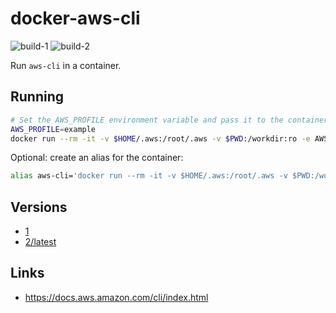 # docker-aws-cli

![build-1](https://github.com/craighurley/docker-aws-cli/workflows/build-1/badge.svg)
![build-2](https://github.com/craighurley/docker-aws-cli/workflows/build-2/badge.svg)

Run `aws-cli` in a container.

## Running

```sh
# Set the AWS_PROFILE environment variable and pass it to the container
AWS_PROFILE=example
docker run --rm -it -v $HOME/.aws:/root/.aws -v $PWD:/workdir:ro -e AWS_PROFILE craighurley/aws-cli
```

Optional: create an alias for the container:

```sh
alias aws-cli='docker run --rm -it -v $HOME/.aws:/root/.aws -v $PWD:/workdir:ro -e AWS_PROFILE craighurley/aws-cli'
```

## Versions

- [1](https://github.com/craighurley/docker-aws-cli/blob/master/versions/1/CHANGELOG.md)
- [2/latest](https://github.com/craighurley/docker-aws-cli/blob/master/versions/2/CHANGELOG.md)

## Links

- <https://docs.aws.amazon.com/cli/index.html>
